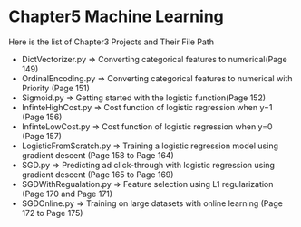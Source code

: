 # Chapter5 Machine Learning
Here is the list of Chapter3 Projects and Their File Path
- DictVectorizer.py => Converting categorical features to numerical(Page 149)
- OrdinalEncoding.py => Converting categorical features to numerical with Priority (Page 151)
- Sigmoid.py => Getting started with the logistic function(Page 152)
- InfinteHighCost.py => Cost function of logistic regression when y=1 (Page 156)
- InfinteLowCost.py => Cost function of logistic regression when y=0 (Page 157)
- LogisticFromScratch.py => Training a logistic regression model using gradient descent (Page 158 to Page 164)
- SGD.py => Predicting ad click-through with logistic regression using gradient descent (Page 165 to Page 169)
- SGDWithRegualation.py => Feature selection using L1 regularization (Page 170 and Page 171)
- SGDOnline.py => Training on large datasets with online learning (Page 172 to Page 175)
